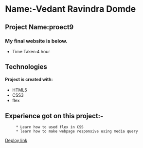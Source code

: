# Name:-Vedant Ravindra Domde

## Project Name:proect9

### My final website is below.


- Time Taken:4 hour 

## Technologies
#### Project is created with:
* HTML5
* CSS3
* flex


## Experience got on this project:-
         * Learn how to used flex in CSS
         * learn how to make webpage responsive using media query


  [Deploy link](https://vedantdomde.github.io/html-css-project9/) 
